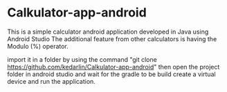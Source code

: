 # Calkulator-app-android
This is a simple calculator android application developed in Java using Android Studio
The additional feature from other calculators is having the Modulo (%) operator.


import it in a folder by using the command "git clone https://github.com/kedarlin/Calkulator-app-android"
then open the project folder in android studio and wait for the gradle to be build
create a virtual device and run the application.
